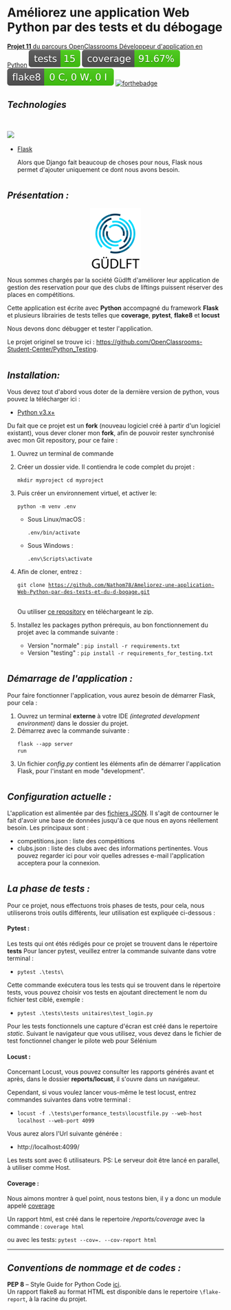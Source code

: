 # Améliorez une application Web Python par des tests et du débogage

[**Projet 11** du parcours OpenClassrooms Développeur d'application en Python](https://openclassrooms.com/fr/paths/518/projects/839/assignment)
[![Tests Status](./reports/junit/tests-badge.svg?dummy=8484744)](./reports/junit/report.html)
[![Coverage Status](./reports/coverage/coverage-badge.svg?dummy=8484744)](reports/coverage/index.html)
[![Flake8 Status](./reports/flake8/flake8-badge.svg?dummy=8484744)](reports/flake8/index.html)
[![forthebadge](https://forthebadge.com/images/badges/made-with-python.svg)](https://forthebadge.com)

## *Technologies*

<br>
<p>
<img src="https://skillicons.dev/icons?i=git,github,python,flask,&theme=dark">
</p> 

* [Flask](https://flask.palletsprojects.com/en/2.3.x/)

    Alors que Django fait beaucoup de choses pour nous, Flask nous permet d'ajouter uniquement ce dont nous avons besoin.
#
## *Présentation :*

<p align="center">
  <img src="./static/httpsuser.oc-static.comupload2020092216007798203635_P9.png" alt="Güdlft logo"/>
</p>

Nous sommes chargés par la société Güdlft d'améliorer leur application de gestion des reservation
pour que des clubs de liftings puissent réserver des places en compétitions.

Cette application est écrite avec **Python** accompagné du framework **Flask** et plusieurs librairies de tests
telles que **coverage**, **pytest**, **flake8** et **locust**

Nous devons donc débugger et tester l'application.

Le projet originel se trouve ici : https://github.com/OpenClassrooms-Student-Center/Python_Testing.
#
## *Installation:*
Vous devez tout d'abord vous doter de la dernière version de python, vous pouvez la télécharger ici :
* [Python v3.x+](https://www.python.org/downloads/)


     


Du fait que ce projet est un **fork** (nouveau logiciel créé à partir d'un logiciel existant), 
vous dever cloner mon **fork**, afin de pouvoir rester synchronisé avec mon Git repository, pour ce faire : 

1. Ouvrez un terminal de commande

2. Créer un dossier vide. Il contiendra le code complet du projet :<pre><code>mkdir myproject
cd myproject
</code></pre>

3. Puis créer un environnement virtuel, et activer le:<pre><code>python -m venv .env</code></pre>

    * Sous Linux/macOS :<pre><code>.env/bin/activate</code></pre>
    * Sous Windows :<pre><code>.env\Scripts\activate </code></pre>

4. Afin de cloner, entrez : <pre><code>git clone https://github.com/Nathom78/Ameliorez-une-application-Web-Python-par-des-tests-et-du-d-bogage.git <br></code></pre>
Ou utiliser [ce repository](https://github.com/Nathom78/Ameliorez-une-application-Web-Python-par-des-tests-et-du-d-bogage.git) en téléchargeant le zip.<br>

5. Installez les packages python prérequis, au bon fonctionnement du projet avec la commande suivante :
   - Version "normale" : `pip install -r requirements.txt`
   - Version "testing" : `pip install -r requirements_for_testing.txt`

#
## *Démarrage de l'application :*
Pour faire fonctionner l'application, vous aurez besoin de démarrer Flask, pour cela :
1. Ouvrez un terminal **externe** à votre IDE *(integrated development environment)*
dans le dossier du projet.
2. Démarrez avec la commande suivante :<pre><code>flask --app server run</code></pre>
3. Un fichier _config.py_ contient les éléments afin de démarrer l'application Flask, pour l'instant en mode "development".

#
## *Configuration actuelle :*
L'application est alimentée par des [fichiers JSON](https://www.tutorialspoint.com/json/json_quick_guide.htm). Il s'agit de contourner le fait d'avoir une base de données jusqu'à ce que nous en ayons réellement besoin. Les principaux sont :
* competitions.json : liste des compétitions
* clubs.json : liste des clubs avec des informations pertinentes. Vous pouvez regarder ici pour voir quelles adresses e-mail l'application acceptera pour la connexion.

#
## *La phase de tests :*
Pour ce projet, nous effectuons trois phases de tests, pour cela, nous utiliserons trois
outils différents, leur utilisation est expliquée ci-dessous :

#### Pytest :
Les tests qui ont étés rédigés pour ce projet se trouvent dans le répertoire **tests**
Pour lancer pytest, veuillez entrer la commande suivante dans votre terminal :

- `pytest .\tests\`

Cette commande exécutera tous les tests qui se trouvent dans le répertoire tests, vous pouvez
choisir vos tests en ajoutant directement le nom du fichier test ciblé, exemple :
- `pytest .\tests\tests unitaires\test_login.py`

Pour les tests fonctionnels une capture d'écran est créé dans le repertoire _static_.
Suivant le navigateur que vous utilisez, vous devez dans le fichier de test fonctionnel changer le pilote web pour Sélénium

#### Locust :

Concernant Locust, vous pouvez consulter les rapports générés avant et après, dans le dossier **reports/locust**, 
il s'ouvre dans un navigateur.

Cependant, si vous voulez lancer vous-même le test locust, entrez commandes suivantes dans votre terminal :

- `locust -f .\tests\performance_tests\locustfile.py --web-host localhost --web-port 4099`

Vous aurez alors l'Url suivante générée : 
 - http://localhost:4099/

Les tests sont avec 6 utilisateurs.
PS: Le serveur doit être lancé en parallel, à utiliser comme Host.




#### Coverage :

Nous aimons montrer à quel point, nous testons bien, il y a donc un module appelé
    [coverage](https://coverage.readthedocs.io/en/7.2.7/install.html)

Un rapport html, est créé dans le repertoire _/reports/coverage_ avec la commande :
`coverage html`

ou avec les tests:
`pytest --cov=. --cov-report html`

***
## *Conventions de nommage et de codes :*

**PEP 8** – Style Guide for Python Code <a href="https://peps.python.org/pep-0008/">ici</a>.</br>
Un rapport flake8 au format HTML est disponible dans le repertoire `\flake-report`, à la racine du projet.